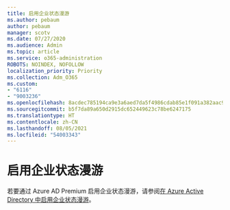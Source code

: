 ```yaml
---
title: 启用企业状态漫游
ms.author: pebaum
author: pebaum
manager: scotv
ms.date: 07/27/2020
ms.audience: Admin
ms.topic: article
ms.service: o365-administration
ROBOTS: NOINDEX, NOFOLLOW
localization_priority: Priority
ms.collection: Adm_O365
ms.custom:
- "6116"
- "9003236"
ms.openlocfilehash: 8acdec785194ca9e3a6aed7da5f4986cdab85e1f091a382aac9aec7cad9dbe5d
ms.sourcegitcommit: b5f7da89a650d2915dc652449623c78be6247175
ms.translationtype: HT
ms.contentlocale: zh-CN
ms.lasthandoff: 08/05/2021
ms.locfileid: "54003343"
---
```

# <a name="enable-enterprise-state-roaming"></a>启用企业状态漫游

若要通过 Azure AD Premium 启用企业状态漫游，请参阅[在 Azure Active Directory 中启用企业状态漫游](https://docs.microsoft.com/azure/active-directory/devices/enterprise-state-roaming-enable)。